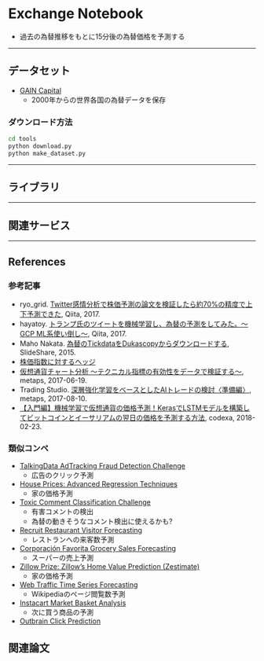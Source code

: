 # Exchange Notebook

- 過去の為替推移をもとに15分後の為替価格を予測する

----------------------------------------------------------------------------------------------------------------------------------------------------------

## データセット

- [GAIN Capital](http://ratedata.gaincapital.com/)
	- 2000年からの世界各国の為替データを保存

### ダウンロード方法

```bash
cd tools
python download.py
python make_dataset.py
```

----------------------------------------------------------------------------------------------------------------------------------------------------------

## ライブラリ


----------------------------------------------------------------------------------------------------------------------------------------------------------

## 関連サービス

-----------------------------------------------------------------------------------------------------------------------------------------------------------

## References

### 参考記事

- ryo_grid. [Twitter感情分析で株価予測の論文を検証したら約70%の精度で上下予測できた](https://qiita.com/ryo_grid/items/5a5ecc602186a3381c87), Qiita, 2017.
- hayatoy. [トランプ氏のツイートを機械学習し、為替の予測をしてみた。〜GCP ML系使い倒し〜](http://qiita.com/hayatoy/items/708aa3fced2d37bc026c), Qiita, 2017.
- Maho Nakata. [為替のTickdataをDukascopyからダウンロードする](https://www.slideshare.net/NakataMaho/tickdata), SlideShare, 2015.
- [株価指数に対するヘッジ](https://imoz.jp/fund/correlation.html)
- [仮想通貨チャート分析 〜テクニカル指標の有効性をデータで検証する〜](http://www.metaps.com/press/ja/blog-jp/367-2017-06-19-05-41-41), metaps, 2017-06-19.
- Trading Studio. [深層強化学習をベースとしたAIトレードの検討〈準備編〉](http://www.metaps.com/press/ja/blog-jp/373-ai), metaps, 2017-08-10.
- [【入門編】機械学習で仮想通貨の価格予測！KerasでLSTMモデルを構築してビットコインとイーサリアムの翌日の価格を予測する方法](https://www.codexa.net/keras-lstm-cryptos-forecast/), codexa, 2018-02-23.

### 類似コンペ

- [TalkingData AdTracking Fraud Detection Challenge](https://www.kaggle.com/c/talkingdata-adtracking-fraud-detection)
	- 広告のクリック予測
- [House Prices: Advanced Regression Techniques](https://www.kaggle.com/c/house-prices-advanced-regression-techniques)
	- 家の価格予測
- [Toxic Comment Classification Challenge](https://www.kaggle.com/c/jigsaw-toxic-comment-classification-challenge)
	- 有害コメントの検出
	- 為替の動きそうなコメント検出に使えるかも?
- [Recruit Restaurant Visitor Forecasting](https://www.kaggle.com/c/recruit-restaurant-visitor-forecasting)
	- レストランへの来客数予測
- [Corporación Favorita Grocery Sales Forecasting](https://www.kaggle.com/c/favorita-grocery-sales-forecasting)
	- スーパーの売上予測
- [Zillow Prize: Zillow’s Home Value Prediction (Zestimate)](https://www.kaggle.com/c/zillow-prize-1)
	- 家の価格予測 
- [Web Traffic Time Series Forecasting](https://www.kaggle.com/c/web-traffic-time-series-forecasting)
	- Wikipediaのページ閲覧数予測
- [Instacart Market Basket Analysis](https://www.kaggle.com/c/instacart-market-basket-analysis)
	- 次に買う商品の予測
- [Outbrain Click Prediction](https://www.kaggle.com/c/outbrain-click-prediction)

## 関連論文

